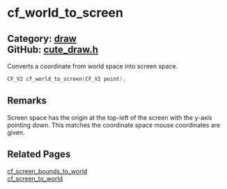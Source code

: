 [//]: # (This file is automatically generated by Cute Framework's docs parser.)
[//]: # (Do not edit this file by hand!)
[//]: # (See: https://github.com/RandyGaul/cute_framework/blob/master/samples/docs_parser.cpp)
[](../header.md ':include')

# cf_world_to_screen

Category: [draw](/api_reference?id=draw)  
GitHub: [cute_draw.h](https://github.com/RandyGaul/cute_framework/blob/master/include/cute_draw.h)  
---

Converts a coordinate from world space into screen space.

```cpp
CF_V2 cf_world_to_screen(CF_V2 point);
```

## Remarks

Screen space has the origin at the top-left of the screen with the y-axis pointing down. This
matches the coordinate space mouse coordinates are given.

## Related Pages

[cf_screen_bounds_to_world](/draw/cf_screen_bounds_to_world.md)  
[cf_screen_to_world](/draw/cf_screen_to_world.md)  
